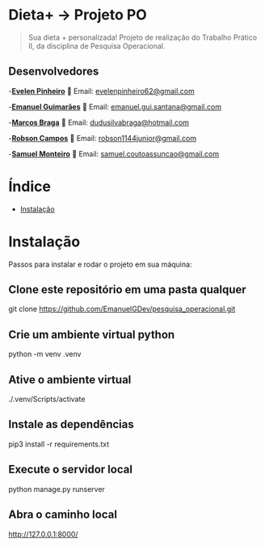 # Dieta+ -> Projeto PO
> Sua dieta + personalizada! Projeto de realização do Trabalho Prático II, da disciplina de Pesquisa Operacional.

## Desenvolvedores

-[**Evelen Pinheiro**](https://github.com/EveeOliveira)
📧 Email: evelenpinheiro62@gmail.com

-[**Emanuel Guimarães**](https://github.com/EveeOliveira)
📧 Email: emanuel.gui.santana@gmail.com

-[**Marcos Braga**](https://github.com/EveeOliveira)
📧 Email: dudusilvabraga@hotmail.com

-[**Robson Campos**](https://github.com/EveeOliveira)
📧 Email: robson1144junior@gmail.com

-[**Samuel Monteiro**](https://github.com/EveeOliveira)
📧 Email: samuel.coutoassuncao@gmail.com

# Índice
- [Instalação](#instalação)

# Instalação
Passos para instalar e rodar o projeto em sua máquina:

## Clone este repositório em uma pasta qualquer
git clone https://github.com/EmanuelGDev/pesquisa_operacional.git

## Crie um ambiente virtual python
python -m venv .venv

## Ative o ambiente virtual
./.venv/Scripts/activate

## Instale as dependências
pip3 install -r requirements.txt

## Execute o servidor local
python manage.py runserver

## Abra o caminho local
http://127.0.0.1:8000/